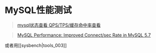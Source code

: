 # MySQL性能测试

> [mysql状态查看 QPS/TPS/缓存命中率查看](http://www.cnblogs.com/zping/p/5163670.html)

> [MySQL Performance: Improved Connect/sec Rate in MySQL 5.7](http://dimitrik.free.fr/blog/archives/2015/11/mysql-performance-improved-connectsec-rate-in-mysql-57.html)

或者用[[sysbench|tools_003]]

